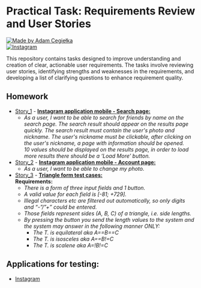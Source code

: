 # Practical Task: Requirements Review and User Stories

[![Made by Adam Cegiełka](https://img.shields.io/badge/made%20by%20-Adam%20Cegielka-blue.svg?style=flat-square)](https://adamcegielka.pl) <br>
[![Instagram](https://img.shields.io/badge/Testing%20App-Instagram-d62976.svg?logo=instagram)](https://www.instagram.com/)

This repository contains tasks designed to improve understanding and creation of clear, actionable user requirements. The tasks involve reviewing user stories, identifying strengths and weaknesses in the requirements, and developing a list of clarifying questions to enhance requirement quality.

## Homework

- [Story_1](https://github.com/AdamCegGrid/practical_task_modul_6/tree/main/Story_1) - [**Instagram application mobile - Search page:**](https://github.com/AdamCegGrid/practical_task_modul_5/tree/main/Story_1)  
    - *As a user, I want to be able to search for friends by name on the search page. The search result should appear on the results page quickly. The search result must contain the user's photo and nickname. The user's nickname must be clickable, after clicking on the user's nickname, a page with information should be opened.<br>10 values should be displayed on the results page, in order to load more results there should be a ‘Load More’ button.*
- [Story_2](https://github.com/AdamCegGrid/practical_task_modul_5/tree/main/Story_2) - [**Instagram application mobile - Account page:**](https://github.com/AdamCegGrid/practical_task_modul_5/tree/main/Story_2)  
    - *As a user, I want to be able to change my photo.*
- [Story_3](https://github.com/AdamCegGrid/practical_task_modul_5/tree/main/Story_3) - [**Triangle form test cases:**](https://github.com/AdamCegGrid/practical_task_modul_5/tree/main/Story_3)  
**Requirements:**
    - *There is a form of three input fields and 1 button.*  
    - *A valid value for each field is [-81; +729].*  
    - *Illegal characters etc are filtered out automatically, so only digits and “-”/”+” could be entered.*  
    - *Those fields represent sides (A, B, C) of a triangle, i.e. side lengths.*  
    - *By pressing the button you send the length values to the system and the system may answer in the following manner ONLY:*  
        - *The T. is equilateral aka A==B==C*  
        - *The T. is isosceles aka A==B!=C*  
        - *The T. is scalene aka A=!B!=C*  

## Applications for testing:

- [Instagram](https://www.instagram.com/)